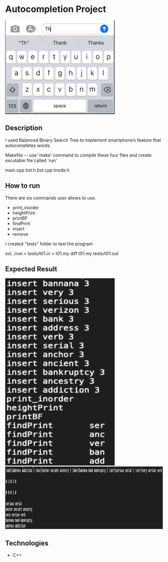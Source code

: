 # Autocompletion Project

<img src="images/autocomplete_ex.png" width=350, height=300>

## Description 

I used Balanced Binary Search Tree to implement smartphone’s feature that autocompletes words. 

Makefile -- use 'make' command to compile these four files and create excutable file called 'run'	

main.cpp 
bst.h 
bst.cpp
tnode.h 

## How to run 

There are six commands user allows to use.
- print_inorder 
- heightPrint
- printBF
- findPrint
- insert
- remove

I created "tests" folder to test the program 

ex)
./run < tests/t01.in > t01.my
diff t01.my tests/t01.out

## Expected Result
<img src="images/screenshot_t01.in.png" width=350, height=600>

<img src="images/screenshot_t01.out.png" width=800, height=200>


## Technologies

- C++
